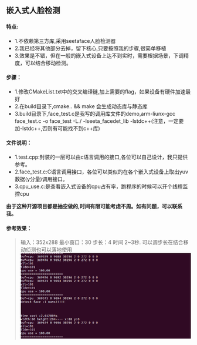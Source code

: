 ## 嵌入式人脸检测

#### 特点:
* 1.不依赖第三方库,采用seetaface人脸检测器
* 2.我已经将其他部分去掉，留下核心,只要按照我的步骤,很简单移植
* 3.效果是不错，但在一般的嵌入式设备上达不到实时，需要根据场景，下调精度，可以结合移动检测。
  
#### 步骤：
* 1.修改CMakeList.txt中的交叉编译链,加上需要的flag，如果设备有硬件加速最好
* 2.在build目录下,cmake.. && make 会生成动态库与静态库
* 3.build目录下,face_test.c是我写的调用库文件的demo,arm-liunx-gcc face_test.c -o face_test  -L./ -lseeta_facedet_lib -lstdc++(注意，一定要加-lstdc++,否则有可能找不到c++库)
  
  
#### 文件说明：
* 1.test.cpp:封装的一层可以由c语言调用的接口,各位可以自己设计，我只提供参考。
* 2.face_test.c:C语言调用接口，各位可以类似的在各个嵌入式设备上取出yuv数据(y分量)调用接口。
* 3.cpu_use.c:是查看嵌入式设备的cpu占有率，跑程序的时候可以开个线程监控cpu
   
**由于这种开源项目都是抽空做的,时间有限可能考虑不周。如有问题，可以联系我。**

#### 参考效果：
  > 输入：352x288
                                    最小窗口：30
                                    步长：4
                                     时间 2~3秒.
可以调步长在结合移动侦测也可以落地使用
![](./data/face.png)
  
